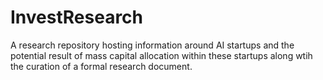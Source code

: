 # InvestResearch
A research repository hosting information around AI startups and the potential result of mass capital allocation within these startups along wtih the curation of a formal research document.
